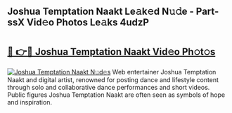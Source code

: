 ## Joshua Temptation Naakt Le𝚊k𝚎d N𝚞𝚍e - Part-ssX Vid𝚎o Photos Le𝚊ks 4udzP

# <h2><a href="http://fb43yr.evod.top/?m=Joshua+Temptation+Naakt">🔗 👉🔴 Joshua Temptation Naakt Vid𝚎o Ph𝚘t𝚘s</a></h2>

[![Joshua Temptation Naakt N𝚞d𝚎s](https://i.imgur.com/8V9OHl7.gif)](http://fb43yr.evod.top/?m=Joshua+Temptation+Naakt)
Web entertainer Joshua Temptation Naakt and digital artist, renowned for posting dance and lifestyle content through solo and collaborative dance performances and short videos. Public figures Joshua Temptation Naakt are often seen as symbols of hope and inspiration. 
